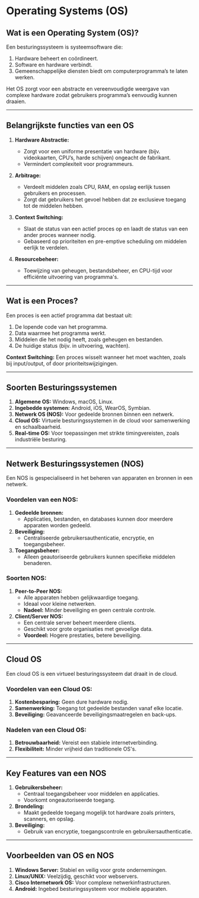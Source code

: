 # **Operating Systems (OS)**

## **Wat is een Operating System (OS)?**
Een besturingssysteem is systeemsoftware die:
1. Hardware beheert en coördineert.
2. Software en hardware verbindt.
3. Gemeenschappelijke diensten biedt om computerprogramma’s te laten werken.

Het OS zorgt voor een abstracte en vereenvoudigde weergave van complexe hardware zodat gebruikers programma’s eenvoudig kunnen draaien.

---

## **Belangrijkste functies van een OS**
1. **Hardware Abstractie:**
   - Zorgt voor een uniforme presentatie van hardware (bijv. videokaarten, CPU’s, harde schijven) ongeacht de fabrikant.
   - Vermindert complexiteit voor programmeurs.

2. **Arbitrage:**
   - Verdeelt middelen zoals CPU, RAM, en opslag eerlijk tussen gebruikers en processen.
   - Zorgt dat gebruikers het gevoel hebben dat ze exclusieve toegang tot de middelen hebben.

3. **Context Switching:**
   - Slaat de status van een actief proces op en laadt de status van een ander proces wanneer nodig.
   - Gebaseerd op prioriteiten en pre-emptive scheduling om middelen eerlijk te verdelen.

4. **Resourcebeheer:**
   - Toewijzing van geheugen, bestandsbeheer, en CPU-tijd voor efficiënte uitvoering van programma's.

---

## **Wat is een Proces?**
Een proces is een actief programma dat bestaat uit:
1. De lopende code van het programma.
2. Data waarmee het programma werkt.
3. Middelen die het nodig heeft, zoals geheugen en bestanden.
4. De huidige status (bijv. in uitvoering, wachten).

**Context Switching:** Een proces wisselt wanneer het moet wachten, zoals bij input/output, of door prioriteitswijzigingen.

---

## **Soorten Besturingssystemen**
1. **Algemene OS:** Windows, macOS, Linux.
2. **Ingebedde systemen:** Android, iOS, WearOS, Symbian.
3. **Netwerk OS (NOS):** Voor gedeelde bronnen binnen een netwerk.
4. **Cloud OS:** Virtuele besturingssystemen in de cloud voor samenwerking en schaalbaarheid.
5. **Real-time OS:** Voor toepassingen met strikte timingvereisten, zoals industriële besturing.

---

## **Netwerk Besturingssystemen (NOS)**
Een NOS is gespecialiseerd in het beheren van apparaten en bronnen in een netwerk.

### **Voordelen van een NOS:**
1. **Gedeelde bronnen:**
   - Applicaties, bestanden, en databases kunnen door meerdere apparaten worden gedeeld.
2. **Beveiliging:**
   - Centraliseerde gebruikersauthenticatie, encryptie, en toegangsbeheer.
3. **Toegangsbeheer:**
   - Alleen geautoriseerde gebruikers kunnen specifieke middelen benaderen.

### **Soorten NOS:**
1. **Peer-to-Peer NOS:**
   - Alle apparaten hebben gelijkwaardige toegang.
   - Ideaal voor kleine netwerken.
   - **Nadeel:** Minder beveiliging en geen centrale controle.
2. **Client/Server NOS:**
   - Een centrale server beheert meerdere clients.
   - Geschikt voor grote organisaties met gevoelige data.
   - **Voordeel:** Hogere prestaties, betere beveiliging.

---

## **Cloud OS**
Een cloud OS is een virtueel besturingssysteem dat draait in de cloud.

### **Voordelen van een Cloud OS:**
1. **Kostenbesparing:** Geen dure hardware nodig.
2. **Samenwerking:** Toegang tot gedeelde bestanden vanaf elke locatie.
3. **Beveiliging:** Geavanceerde beveiligingsmaatregelen en back-ups.

### **Nadelen van een Cloud OS:**
1. **Betrouwbaarheid:** Vereist een stabiele internetverbinding.
2. **Flexibiliteit:** Minder vrijheid dan traditionele OS's.

---

## **Key Features van een NOS**
1. **Gebruikersbeheer:**
   - Centraal toegangsbeheer voor middelen en applicaties.
   - Voorkomt ongeautoriseerde toegang.
2. **Brondeling:**
   - Maakt gedeelde toegang mogelijk tot hardware zoals printers, scanners, en opslag.
3. **Beveiliging:**
   - Gebruik van encryptie, toegangscontrole en gebruikersauthenticatie.

---

## **Voorbeelden van OS en NOS**
1. **Windows Server:** Stabiel en veilig voor grote ondernemingen.
2. **Linux/UNIX:** Veelzijdig, geschikt voor webservers.
3. **Cisco Internetwork OS:** Voor complexe netwerkinfrastructuren.
4. **Android:** Ingebed besturingssysteem voor mobiele apparaten.
